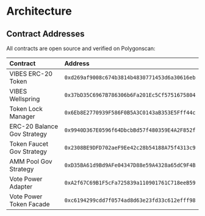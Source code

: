 # Architecture

## Contract Addresses

All contracts are open source and verified on Polygonscan:

| Contract | Address |
| :--- | :--- |
| VIBES ERC-20 Token | `0xd269af9008c674b3814b4830771453d6a30616eb` |
| VIBES Wellspring | `0x37bD35C6967B786306b6Fa201Ec5Cf5751675804` |
| Token Lock Manager | `0x6Eb8E2770939F586F0B5A3C0143aB353E5Fff44c` |
| ERC-20 Balance Gov Strategy | `0x9940D367E0596f64DbcbBd57f480359E4A2F852f` |
| Token Faucet Gov Strategy | `0x2308BE9DFD702aeF9Ee42c28b54188A75f4313c9` |
| AMM Pool Gov Strategy | `0xD35BA61d9Bd9AFe04347D88e59A4328a65dC9F4B` |
| Vote Power Adapter | `0xA2f67C69B1F5cFa725839a110901761C718eeB59` |
| Vote Power Token Facade | `0xc6194299cdd7f0574ad8d63e23fd33c612efff98` |



